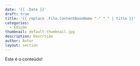 ```yaml
---
date: '{{ .Date }}'
draft: true
title: '{{ replace .File.ContentBaseName "-" " " | title }}'
categories:
  - Edição
thumbnail: default-thumbnail.jpg
description: Descrição
author: Autor
layout: section
---
```


Este é o conteúdo!
